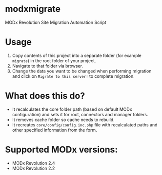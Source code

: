 # modxmigrate
MODx Revolution Site Migration Automation Script

# Usage

1. Copy contents of this project into a separate folder (for example `migrate`) in the root folder of your project.
2. Navigate to that folder via browser.
3. Change the data you want to be changed when performing migration and click on `Migrate to this server!` to complete migration.

# What does this do?

* It recalculates the core folder path (based on default MODx configuration) and sets it for root, connectors and manager folders.
* It removes cache folder so cache needs to rebuild.
* It recreates `core/config/config.inc.php` file with recalculated paths and other specified information from the form.

# Supported MODx versions:

* MODx Revolution 2.4
* MODx Revolution 2.2